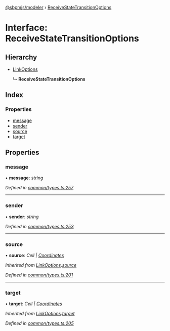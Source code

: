 [@sbpmjs/modeler](../README.md) › [ReceiveStateTransitionOptions](receivestatetransitionoptions.md)

# Interface: ReceiveStateTransitionOptions

## Hierarchy

* [LinkOptions](linkoptions.md)

  ↳ **ReceiveStateTransitionOptions**

## Index

### Properties

* [message](receivestatetransitionoptions.md#message)
* [sender](receivestatetransitionoptions.md#sender)
* [source](receivestatetransitionoptions.md#source)
* [target](receivestatetransitionoptions.md#target)

## Properties

###  message

• **message**: *string*

*Defined in [common/types.ts:257](https://github.com/mkolodiy/sbpmjs/blob/51ad125/packages/sbpm-modeler/lib/common/types.ts#L257)*

___

###  sender

• **sender**: *string*

*Defined in [common/types.ts:253](https://github.com/mkolodiy/sbpmjs/blob/51ad125/packages/sbpm-modeler/lib/common/types.ts#L253)*

___

###  source

• **source**: *Cell | [Coordinates](coordinates.md)*

*Inherited from [LinkOptions](linkoptions.md).[source](linkoptions.md#source)*

*Defined in [common/types.ts:201](https://github.com/mkolodiy/sbpmjs/blob/51ad125/packages/sbpm-modeler/lib/common/types.ts#L201)*

___

###  target

• **target**: *Cell | [Coordinates](coordinates.md)*

*Inherited from [LinkOptions](linkoptions.md).[target](linkoptions.md#target)*

*Defined in [common/types.ts:205](https://github.com/mkolodiy/sbpmjs/blob/51ad125/packages/sbpm-modeler/lib/common/types.ts#L205)*
